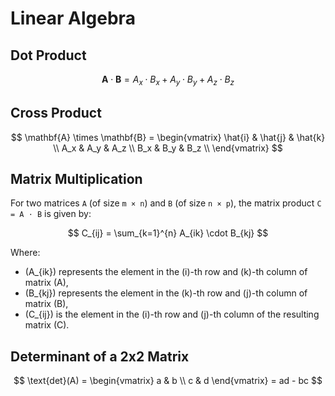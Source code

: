 # Linear Algebra

## Dot Product

$$
\mathbf{A} \cdot \mathbf{B} = A_x \cdot B_x + A_y \cdot B_y + A_z \cdot B_z
$$

## Cross Product

$$
\mathbf{A} \times \mathbf{B} =
\begin{vmatrix}
\hat{i} & \hat{j} & \hat{k} \\
A_x & A_y & A_z \\
B_x & B_y & B_z \\
\end{vmatrix}
$$

## Matrix Multiplication

For two matrices `A` (of size `m × n`) and `B` (of size `n × p`), the matrix product `C = A ⋅ B` is given by:

$$
C_{ij} = \sum_{k=1}^{n} A_{ik} \cdot B_{kj}
$$

Where:
- \(A_{ik}\) represents the element in the \(i\)-th row and \(k\)-th column of matrix \(A\),
- \(B_{kj}\) represents the element in the \(k\)-th row and \(j\)-th column of matrix \(B\),
- \(C_{ij}\) is the element in the \(i\)-th row and \(j\)-th column of the resulting matrix \(C\).



## Determinant of a 2x2 Matrix

$$
\text{det}(A) = \begin{vmatrix} a & b \\ c & d \end{vmatrix} = ad - bc
$$

